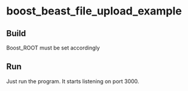 # boost_beast_file_upload_example

## Build

Boost_ROOT must be set accordingly

## Run

Just run the program. It starts listening on port 3000.